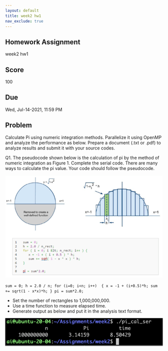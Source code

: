 ```yaml
---
layout: default
title: week2 hw1
nav_exclude: true
---
```

## Homework Assignment
week2 hw1

## Score
100

## Due
Wed, Jul-14-2021, 11:59 PM

## Problem
Calculate Pi using numeric integration methods. Parallelize it using OpenMP and analyze the performance as below. Prepare a document (.txt or .pdf) to analyze results and submit it with your source codes.

Q1. The pseudocode shown below is the calculation of pi by the method of numeric integration as Figure 1. Complete the serial code. There are many ways to calculate the pi value. Your code should follow the pseudocode.

![Figure 1](week2_hw1_fig1.png)

`
sum = 0;
h = 2.0 / n;
for (i=0; i<n; i++) 
{
    x = -1 + (i+0.5)*h;
    sum += sqrt(1 - x*x)*h;
}
pi = sum*2.0;
`
- Set the number of rectangles to 1,000,000,000.  
- Use a time function to measure elapsed time.  
- Generate output as below and put it in the analysis text format.  

![Figure 2](week2_hw1_fig2.png)


